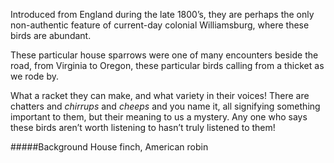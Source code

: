 Introduced from England during the late 1800’s, they are perhaps the only non-authentic feature of current-day colonial Williamsburg, where these birds are abundant.

These particular house sparrows were one of many encounters beside the road, from Virginia to Oregon, these particular birds calling from a thicket as we rode by. 

What a racket they can make, and what variety in their voices! There are chatters and _chirrups_ and _cheeps_ and you name it, all signifying something important to them, but their meaning to us a mystery. Any one who says these birds aren’t worth listening to hasn’t truly listened to them!

#####Background
House finch, American robin
